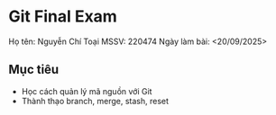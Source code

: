 # Git Final Exam
Họ tên: Nguyễn Chí Toại
MSSV: 220474
Ngày làm bài: <20/09/2025>
## Mục tiêu
- Học cách quản lý mã nguồn với Git
- Thành thạo branch, merge, stash, reset
